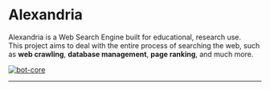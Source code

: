 Alexandria
=============

Alexandria is a Web Search Engine built for educational, research use.  
This project aims to deal with the entire process of searching the web, such as 
**web crawling**, **database management**, **page ranking**, and much more. 

[![bot-core](https://github.com/DveloperY0115/Alexandria/actions/workflows/bot-core.yml/badge.svg)](https://github.com/DveloperY0115/Alexandria/actions/workflows/bot-core.yml)

-------------
